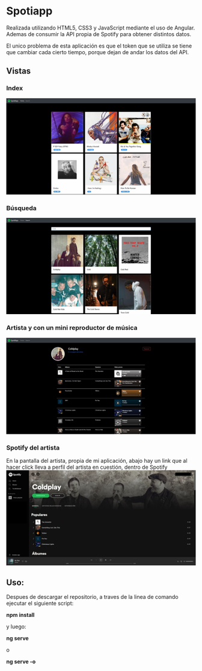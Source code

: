# Spotiapp

Realizada utilizando HTML5, CSS3 y JavaScript mediante el uso de Angular.
Ademas de consumir la API propia de Spotify para obtener distintos datos.

El unico problema de esta aplicación es que el token que se utiliza se tiene que cambiar cada cierto tiempo, porque dejan de andar los datos del API.

## Vistas


### Index
 ![Index](vistas/index.jpg)

### Búsqueda
 ![Busqueda](vistas/busqueda.jpg)

### Artista y con un mini reproductor de música
 ![Busqueda](vistas/artistaycanciones.jpg)


### Spotify del artista
En la pantalla del artista, propia de mi aplicación, abajo hay un link que al hacer click lleva a perfil del artista en cuestión, dentro de Spotify
 ![Busqueda](vistas/spotify.jpg)


## Uso:
Despues de descargar el repositorio, a traves de la linea de comando ejecutar el siguiente script:

**npm install**

y luego:

**ng serve** 

o

**ng serve -o**
